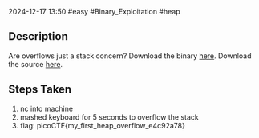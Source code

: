2024-12-17
13:50
#easy #Binary_Exploitation #heap

## Description
Are overflows just a stack concern?
Download the binary [here](https://artifacts.picoctf.net/c_tethys/30/chall).
Download the source [here](https://artifacts.picoctf.net/c_tethys/30/chall.c).

## Steps Taken
1.  nc into machine 
2. mashed keyboard for 5 seconds to overflow the stack 
3. flag: picoCTF{my_first_heap_overflow_e4c92a78}
